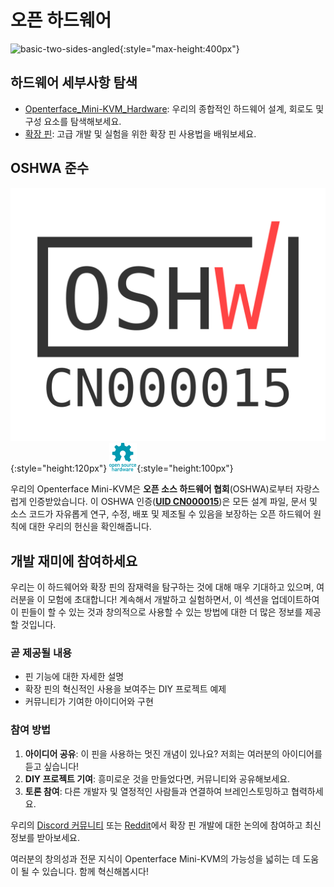 # 오픈 하드웨어

![basic-two-sides-angled](https://assets.openterface.com/images/product/basic-two-sides-angled.webp){:style="max-height:400px"}

## 하드웨어 세부사항 탐색

- [Openterface_Mini-KVM_Hardware](https://github.com/TechxArtisanStudio/Openterface_Mini-KVM_Hardware): 우리의 종합적인 하드웨어 설계, 회로도 및 구성 요소를 탐색해보세요.
- [확장 핀](pin.md): 고급 개발 및 실험을 위한 확장 핀 사용법을 배워보세요.

## OSHWA 준수

![UID-CN000015](images/trademark/oshw-cn000015.svg){:style="height:120px"}
![Open Source Hardware Association](images/trademark/open-source-hardware.svg){:style="height:100px"}

우리의 Openterface Mini-KVM은 **오픈 소스 하드웨어 협회**(OSHWA)로부터 자랑스럽게 인증받았습니다. 이 OSHWA 인증([**UID CN000015**](https://certification.oshwa.org/cn000015.html))은 모든 설계 파일, 문서 및 소스 코드가 자유롭게 연구, 수정, 배포 및 제조될 수 있음을 보장하는 오픈 하드웨어 원칙에 대한 우리의 헌신을 확인해줍니다.

## 개발 재미에 참여하세요

우리는 이 하드웨어와 확장 핀의 잠재력을 탐구하는 것에 대해 매우 기대하고 있으며, 여러분을 이 모험에 초대합니다! 계속해서 개발하고 실험하면서, 이 섹션을 업데이트하여 이 핀들이 할 수 있는 것과 창의적으로 사용할 수 있는 방법에 대한 더 많은 정보를 제공할 것입니다.

### 곧 제공될 내용
- 핀 기능에 대한 자세한 설명
- 확장 핀의 혁신적인 사용을 보여주는 DIY 프로젝트 예제
- 커뮤니티가 기여한 아이디어와 구현

### 참여 방법
1. **아이디어 공유**: 이 핀을 사용하는 멋진 개념이 있나요? 저희는 여러분의 아이디어를 듣고 싶습니다!
2. **DIY 프로젝트 기여**: 흥미로운 것을 만들었다면, 커뮤니티와 공유해보세요.
3. **토론 참여**: 다른 개발자 및 열정적인 사람들과 연결하여 브레인스토밍하고 협력하세요.

우리의 [Discord 커뮤니티](/discord) 또는 [Reddit](/reddit)에서 확장 핀 개발에 대한 논의에 참여하고 최신 정보를 받아보세요.

여러분의 창의성과 전문 지식이 Openterface Mini-KVM의 가능성을 넓히는 데 도움이 될 수 있습니다. 함께 혁신해봅시다!
